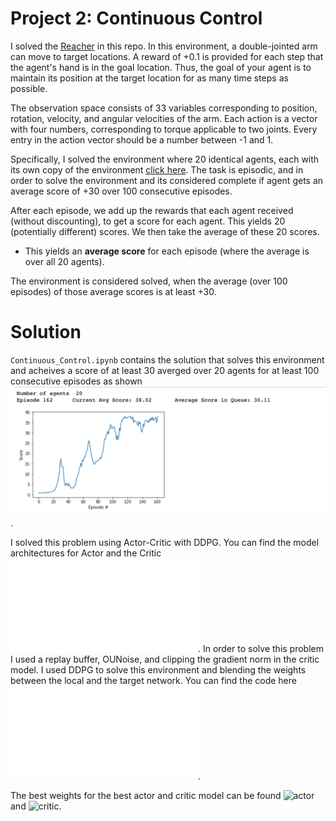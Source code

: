[//]: # (Image References)

[image1]: https://user-images.githubusercontent.com/10624937/43851024-320ba930-9aff-11e8-8493-ee547c6af349.gif "Trained Agent"
[image2]: https://user-images.githubusercontent.com/10624937/43851646-d899bf20-9b00-11e8-858c-29b5c2c94ccc.png "Crawler"


# Project 2: Continuous Control


I solved the [Reacher](https://github.com/Unity-Technologies/ml-agents/blob/master/docs/Learning-Environment-Examples.md#reacher) in this repo. In this environment, a double-jointed arm can move to target locations. A reward of +0.1 is provided for each step that the agent's hand is in the goal location. Thus, the goal of your agent is to maintain its position at the target location for as many time steps as possible.

The observation space consists of 33 variables corresponding to position, rotation, velocity, and angular velocities of the arm. Each action is a vector with four numbers, corresponding to torque applicable to two joints. Every entry in the action vector should be a number between -1 and 1.

Specifically, I solved the environment where 20 identical agents, each with its own copy of the environment [click here](https://s3-us-west-1.amazonaws.com/udacity-drlnd/P2/Reacher/Reacher.app.zip).  The task is episodic, and in order to solve the environment and its considered complete if agent gets an average score of +30 over 100 consecutive episodes. 

After each episode, we add up the rewards that each agent received (without discounting), to get a score for each agent.  This yields 20 (potentially different) scores.  We then take the average of these 20 scores. 
- This yields an **average score** for each episode (where the average is over all 20 agents).

The environment is considered solved, when the average (over 100 episodes) of those average scores is at least +30. 



# Solution 

 `Continuous_Control.ipynb` contains the solution that solves this environment and acheives a score of at least 30 averged over 20 agents for at least 100 consecutive episodes as shown ![alt text](reward_20_agents.png). 
 
 I solved this problem using Actor-Critic with DDPG. You can find the model architectures for Actor and the Critic ![model](model.py). In order to solve this problem I used a replay buffer, OUNoise, and clipping the gradient norm in the critic model. I used DDPG to solve this environment and blending the weights between the local and the target network. You can find the code here ![agent](agent.py). 
 
 The best weights for the best actor and critic model can be found ![actor](artifact/reacher_best_actor.pth) and ![critic](artifact/reacher_best_critic.pth). 







